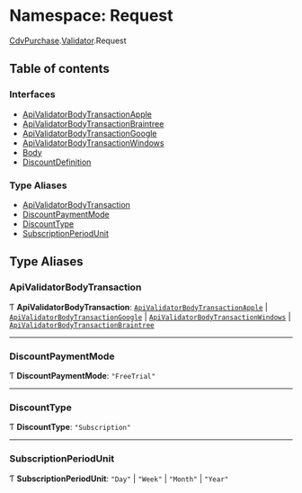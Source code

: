 # Namespace: Request

[CdvPurchase](CdvPurchase.md).[Validator](CdvPurchase.Validator.md).Request

## Table of contents

### Interfaces

- [ApiValidatorBodyTransactionApple](../interfaces/CdvPurchase.Validator.Request.ApiValidatorBodyTransactionApple.md)
- [ApiValidatorBodyTransactionBraintree](../interfaces/CdvPurchase.Validator.Request.ApiValidatorBodyTransactionBraintree.md)
- [ApiValidatorBodyTransactionGoogle](../interfaces/CdvPurchase.Validator.Request.ApiValidatorBodyTransactionGoogle.md)
- [ApiValidatorBodyTransactionWindows](../interfaces/CdvPurchase.Validator.Request.ApiValidatorBodyTransactionWindows.md)
- [Body](../interfaces/CdvPurchase.Validator.Request.Body.md)
- [DiscountDefinition](../interfaces/CdvPurchase.Validator.Request.DiscountDefinition.md)

### Type Aliases

- [ApiValidatorBodyTransaction](CdvPurchase.Validator.Request.md#apivalidatorbodytransaction)
- [DiscountPaymentMode](CdvPurchase.Validator.Request.md#discountpaymentmode)
- [DiscountType](CdvPurchase.Validator.Request.md#discounttype)
- [SubscriptionPeriodUnit](CdvPurchase.Validator.Request.md#subscriptionperiodunit)

## Type Aliases

### ApiValidatorBodyTransaction

Ƭ **ApiValidatorBodyTransaction**: [`ApiValidatorBodyTransactionApple`](../interfaces/CdvPurchase.Validator.Request.ApiValidatorBodyTransactionApple.md) \| [`ApiValidatorBodyTransactionGoogle`](../interfaces/CdvPurchase.Validator.Request.ApiValidatorBodyTransactionGoogle.md) \| [`ApiValidatorBodyTransactionWindows`](../interfaces/CdvPurchase.Validator.Request.ApiValidatorBodyTransactionWindows.md) \| [`ApiValidatorBodyTransactionBraintree`](../interfaces/CdvPurchase.Validator.Request.ApiValidatorBodyTransactionBraintree.md)

___

### DiscountPaymentMode

Ƭ **DiscountPaymentMode**: ``"FreeTrial"``

___

### DiscountType

Ƭ **DiscountType**: ``"Subscription"``

___

### SubscriptionPeriodUnit

Ƭ **SubscriptionPeriodUnit**: ``"Day"`` \| ``"Week"`` \| ``"Month"`` \| ``"Year"``
